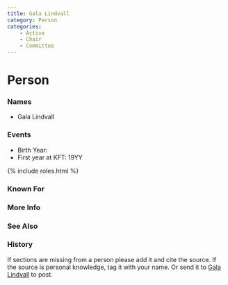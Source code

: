 ```yaml
---
title: Gala Lindvall
category: Person
categories:
    - Active
    - Chair
    - Committee
---
```

<!--img src="20YY-Gala-Lindvall.jpeg" style="width: 40%;" align="right"-->

# Person

### Names
- Gala Lindvall

### Events
- Birth Year:
- First year at KFT: 19YY

{% include roles.html %}
### Known For
### More Info
### See Also
### History

If sections are missing from a person please add it and cite the source. If the source is personal knowledge, tag it with your name. Or send it to [Gala Lindvall](Gala-Lindvall) to post.